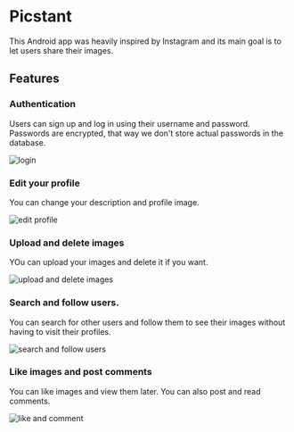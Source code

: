 # Picstant

This Android app was heavily inspired by Instagram and its main goal is to let users share their images.

## Features

### Authentication
Users can sign up and log in using their username and password. Passwords are encrypted, that way we don't store actual passwords in the database.

![login](/images/login.gif)

### Edit your profile
You can change your description and profile image.

![edit profile](/images/edit_profile.gif)

### Upload and delete images
YOu can upload your images and delete it if you want.

![upload and delete images](/images/upload_delete.gif)

### Search and follow users.
You can search for other users and follow them to see their images without having to visit their profiles.

![search and follow users](/images/search_follow.gif)

### Like images and post comments
You can like images and view them later. You can also post and read comments.

![like and comment](/images/like_comment.gif)